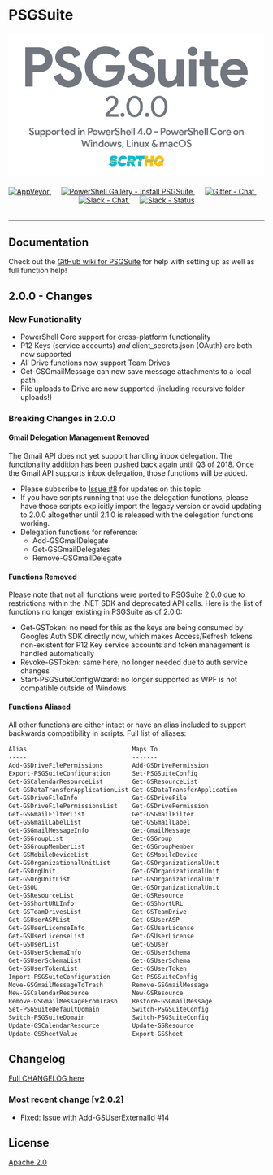 # PSGSuite
<div align="center">
<img src="bin/img/psgsuite2.0.0.png" alt="PSGSuite 2.0.0 released!" />
</br>
</br>
  <!-- AppVeyor -->
  <a href="https://ci.appveyor.com/project/scrthq/psgsuite/branch/master">
    <img src="https://ci.appveyor.com/api/projects/status/u6pgrn4cs8iagcee?svg=true"
      alt="AppVeyor" title="AppVeyor" />
  </a>&nbsp;&nbsp;&nbsp;&nbsp;
  <!-- PS Gallery -->
  <a href="https://www.PowerShellGallery.com/packages/PSGSuite">
    <img src="https://img.shields.io/badge/psgallery-install-blue.svg"
      alt="PowerShell Gallery - Install PSGSuite" title="PowerShell Gallery - Install PSGSuite" />
  </a>&nbsp;&nbsp;&nbsp;&nbsp;
  <!-- Gitter -->
  <a href="https://gitter.im/PSGSuite/Lobby?utm_source=badge&utm_medium=badge&utm_campaign=pr-badge&utm_content=badge">
    <img src="https://badges.gitter.im/PSGSuite/Lobby.svg"
      alt="Gitter - Chat" title="Gitter - Chat" />
  </a>&nbsp;&nbsp;&nbsp;&nbsp;
  <!-- Gitter -->
  <a href="https://scrthq-slack-invite.herokuapp.com/">
    <img src="https://img.shields.io/badge/chat-on%20slack-orange.svg?style=flat&logo=slack"
      alt="Slack - Chat" title="Slack - Chat" />
  </a>&nbsp;&nbsp;&nbsp;&nbsp;
  <!-- Gitter -->
  <a href="https://scrthq-slack-invite.herokuapp.com/">
    <img src="https://scrthq-slack-invite.herokuapp.com/badge.svg"
      alt="Slack - Status" title="Slack - Status" />
  </a>
</div>
<br />

***

## Documentation

Check out the [GitHub wiki for PSGSuite](https://github.com/scrthq/PSGSuite/wiki) for help with setting up as well as full function help!

## 2.0.0 - Changes

### New Functionality

* PowerShell Core support for cross-platform functionality
* P12 Keys (service accounts) _and_ client_secrets.json (OAuth) are both now supported
* All Drive functions now support Team Drives
* Get-GSGmailMessage can now save message attachments to a local path
* File uploads to Drive are now supported (including recursive folder uploads!)

### Breaking Changes in 2.0.0

#### Gmail Delegation Management Removed

The Gmail API does not yet support handling inbox delegation. The functionality addition has been pushed back again until Q3 of 2018. Once the Gmail API supports inbox delegation, those functions will be added.

* Please subscribe to [Issue #8](https://github.com/scrthq/PSGSuite/issues/8) for updates on this topic
* If you have scripts running that use the delegation functions, please have those scripts explicitly import the legacy version or avoid updating to 2.0.0 altogether until 2.1.0 is released with the delegation functions working.
* Delegation functions for reference:
    * Add-GSGmailDelegate
    * Get-GSGmailDelegates
    * Remove-GSGmailDelegate

#### Functions Removed

Please note that not all functions were ported to PSGSuite 2.0.0 due to restrictions within the .NET SDK and deprecated API calls. Here is the list of functions no longer existing in PSGSuite as of 2.0.0:  

* Get-GSToken: no need for this as the keys are being consumed by Googles Auth SDK directly now, which makes Access/Refresh tokens non-existent for P12 Key service accounts and token management is handled automatically
* Revoke-GSToken: same here, no longer needed due to auth service changes
* Start-PSGSuiteConfigWizard: no longer supported as WPF is not compatible outside of Windows


#### Functions Aliased

All other functions are either intact or have an alias included to support backwards compatibility in scripts. Full list of aliases:

```
Alias                             Maps To
-----                             -------
Add-GSDriveFilePermissions        Add-GSDrivePermission
Export-PSGSuiteConfiguration      Set-PSGSuiteConfig
Get-GSCalendarResourceList        Get-GSResourceList
Get-GSDataTransferApplicationList Get-GSDataTransferApplication
Get-GSDriveFileInfo               Get-GSDriveFile
Get-GSDriveFilePermissionsList    Get-GSDrivePermission
Get-GSGmailFilterList             Get-GSGmailFilter
Get-GSGmailLabelList              Get-GSGmailLabel
Get-GSGmailMessageInfo            Get-GmailMessage
Get-GSGroupList                   Get-GSGroup
Get-GSGroupMemberList             Get-GSGroupMember
Get-GSMobileDeviceList            Get-GSMobileDevice
Get-GSOrganizationalUnitList      Get-GSOrganizationalUnit
Get-GSOrgUnit                     Get-GSOrganizationalUnit
Get-GSOrgUnitList                 Get-GSOrganizationalUnit
Get-GSOU                          Get-GSOrganizationalUnit
Get-GSResourceList                Get-GSResource
Get-GSShortURLInfo                Get-GSShortURL
Get-GSTeamDrivesList              Get-GSTeamDrive
Get-GSUserASPList                 Get-GSUserASP
Get-GSUserLicenseInfo             Get-GSUserLicense
Get-GSUserLicenseList             Get-GSUserLicense
Get-GSUserList                    Get-GSUser
Get-GSUserSchemaInfo              Get-GSUserSchema
Get-GSUserSchemaList              Get-GSUserSchema
Get-GSUserTokenList               Get-GSUserToken
Import-PSGSuiteConfiguration      Get-PSGSuiteConfig
Move-GSGmailMessageToTrash        Remove-GSGmailMessage
New-GSCalendarResource            New-GSResource
Remove-GSGmailMessageFromTrash    Restore-GSGmailMessage
Set-PSGSuiteDefaultDomain         Switch-PSGSuiteConfig
Switch-PSGSuiteDomain             Switch-PSGSuiteConfig
Update-GSCalendarResource         Update-GSResource
Update-GSSheetValue               Export-GSSheet
```

## Changelog

[Full CHANGELOG here](https://github.com/scrthq/PSGSuite/blob/master/CHANGELOG.md)

### Most recent change [v2.0.2]

* Fixed: Issue with Add-GSUserExternalId [#14](https://github.com/scrthq/PSGSuite/issues/14) 

## License

[Apache 2.0](https://tldrlegal.com/license/apache-license-2.0-(apache-2.0))
